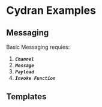 # Cydran Examples

## Messaging

  Basic Messaging requies:
1. <a id="concept-pubsub">***``Channel``***
1. ***``Message``***
1. ***``Payload``***
1. ***``Invoke Function``***

## Templates


